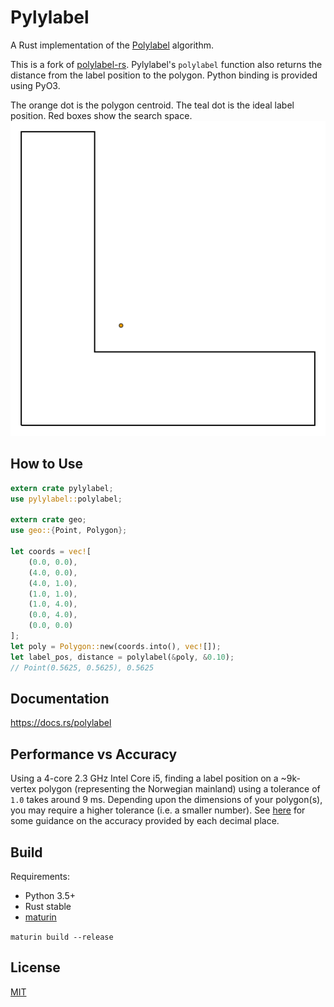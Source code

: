 # Pylylabel
A Rust implementation of the [Polylabel](https://github.com/mapbox/polylabel) algorithm.

This is a fork of [polylabel-rs](https://github.com/urschrei/polylabel-rs). Pylylabel's `polylabel` function also
returns the distance from the label position to the polygon. Python binding is provided using PyO3.

The orange dot is the polygon centroid. The teal dot is the ideal label position. Red boxes show the search space.
[![GIF](output.gif)]()

## How to Use
```rust
extern crate pylylabel;
use pylylabel::polylabel;

extern crate geo;
use geo::{Point, Polygon};

let coords = vec![
    (0.0, 0.0),
    (4.0, 0.0),
    (4.0, 1.0),
    (1.0, 1.0),
    (1.0, 4.0),
    (0.0, 4.0),
    (0.0, 0.0)
];
let poly = Polygon::new(coords.into(), vec![]);
let label_pos, distance = polylabel(&poly, &0.10);
// Point(0.5625, 0.5625), 0.5625
```

## Documentation
https://docs.rs/polylabel

## Performance vs Accuracy
Using a 4-core 2.3 GHz Intel Core i5, finding a label position on a ~9k-vertex polygon (representing the Norwegian mainland) using a tolerance of `1.0` takes around 9 ms. Depending upon the dimensions of your polygon(s), you may require a higher tolerance (i.e. a smaller number). See [here](https://gis.stackexchange.com/questions/8650/measuring-accuracy-of-latitude-and-longitude/8674#8674) for some guidance on the accuracy provided by each decimal place.

## Build
Requirements:
- Python 3.5+
- Rust stable
- [maturin](https://github.com/PyO3/maturin)

`maturin build --release`

## License
[MIT](license.txt)
